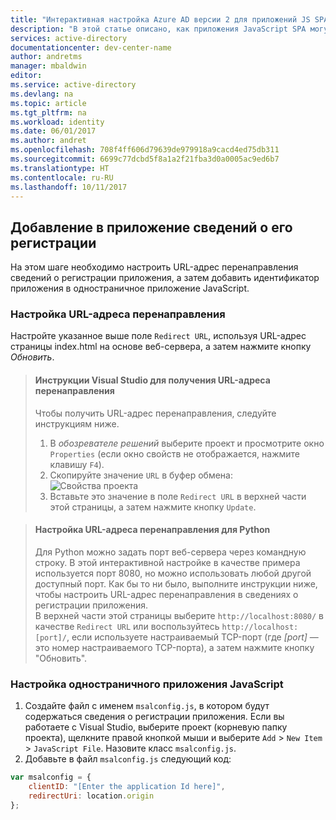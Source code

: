```yaml
---
title: "Интерактивная настройка Azure AD версии 2 для приложений JS SPA — настройка (ARP) | Документация Майкрософт"
description: "В этой статье описано, как приложения JavaScript SPA могут вызывать API, которому необходимы маркеры доступа, с помощью конечной точки Azure Active Directory версии 2 (ARP)."
services: active-directory
documentationcenter: dev-center-name
author: andretms
manager: mbaldwin
editor: 
ms.service: active-directory
ms.devlang: na
ms.topic: article
ms.tgt_pltfrm: na
ms.workload: identity
ms.date: 06/01/2017
ms.author: andret
ms.openlocfilehash: 708f4ff606d79639de979918a9cacd4ed75db311
ms.sourcegitcommit: 6699c77dcbd5f8a1a2f21fba3d0a0005ac9ed6b7
ms.translationtype: HT
ms.contentlocale: ru-RU
ms.lasthandoff: 10/11/2017
---
```

## <a name="add-the-applications-registration-information-to-your-app"></a>Добавление в приложение сведений о его регистрации

На этом шаге необходимо настроить URL-адрес перенаправления сведений о регистрации приложения, а затем добавить идентификатор приложения в одностраничное приложение JavaScript.

### <a name="configure-redirect-url"></a>Настройка URL-адреса перенаправления

Настройте указанное выше поле `Redirect URL`, используя URL-адрес страницы index.html на основе веб-сервера, а затем нажмите кнопку *Обновить*.


> #### <a name="visual-studio-instructions-for-obtaining-redirect-url"></a>Инструкции Visual Studio для получения URL-адреса перенаправления
> Чтобы получить URL-адрес перенаправления, следуйте инструкциям ниже.
> 1.    В *обозревателе решений* выберите проект и просмотрите окно `Properties` (если окно свойств не отображается, нажмите клавишу `F4`).
> 2.    Скопируйте значение `URL` в буфер обмена:<br/> ![Свойства проекта](media/active-directory-singlepageapp-javascriptspa-configure/vs-project-properties-screenshot.png)<br />
> 3.    Вставьте это значение в поле `Redirect URL` в верхней части этой страницы, а затем нажмите кнопку `Update`.

<p/>

> #### <a name="setting-redirect-url-for-python"></a>Настройка URL-адреса перенаправления для Python
> Для Python можно задать порт веб-сервера через командную строку. В этой интерактивной настройке в качестве примера используется порт 8080, но можно использовать любой другой доступный порт. Как бы то ни было, выполните инструкции ниже, чтобы настроить URL-адрес перенаправления в сведениях о регистрации приложения.<br/>
> В верхней части этой страницы выберите `http://localhost:8080/` в качестве `Redirect URL` или воспользуйтесь `http://localhost:[port]/`, если используете настраиваемый TCP-порт (где *[port]* — это номер настраиваемого TCP-порта), а затем нажмите кнопку "Обновить".

### <a name="configure-your-javascript-spa-application"></a>Настройка одностраничного приложения JavaScript

1.  Создайте файл с именем `msalconfig.js`, в котором будут содержаться сведения о регистрации приложения. Если вы работаете с Visual Studio, выберите проект (корневую папку проекта), щелкните правой кнопкой мыши и выберите `Add` > `New Item` > `JavaScript File`. Назовите класс `msalconfig.js`.
2.  Добавьте в файл `msalconfig.js` следующий код:

```javascript
var msalconfig = {
    clientID: "[Enter the application Id here]",
    redirectUri: location.origin
};
``` 
